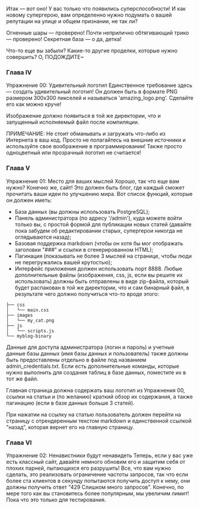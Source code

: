 
Итак — вот оно! У вас только что появились суперспособности! И как новому супергерою, вам определенно нужно подумать о вашей репутации на улице и общем признании, не так ли?

Огненные шары — проверено! Почти неприлично обтягивающий трико — проверено! Секретная база — о да, детка!

Что-то еще вы забыли? Какие-то другие проделки, которые нужно совершить? О, ПОДОЖДИТЕ~

### Глава IV
Упражнение 00: Удивительный логотип
Единственное требование здесь — создать удивительный логотип! Он должен быть в формате PNG размером 300x300 пикселей и называться 'amazing_logo.png'. Сделайте его как можно круче!

Изображение должно появиться в той же директории, что и запущенный исполняемый файл после компиляции.

ПРИМЕЧАНИЕ: Не стоит обманывать и загружать что-либо из Интернета в ваш код. Просто не полагайтесь на внешние источники и используйте свое воображение в программировании! Также просто одноцветный или прозрачный логотип не считается!

### Глава V
Упражнение 01: Место для ваших мыслей
Хорошо, так что еще вам нужно? Конечно же, сайт! Это должен быть блог, где каждый сможет прочитать ваши идеи по улучшению мира. Вот список функций, которые он должен иметь:

- База данных (вы должны использовать PostgreSQL);
- Панель администратора (по адресу '/admin'), куда можете войти только вы, с простой формой для публикации новых статей (давайте пока забудем об редактировании старых, супергерои никогда не оглядываются назад);
- Базовая поддержка markdown (чтобы он хотя бы мог отображать заголовки "###" и ссылки в сгенерированном HTML);
- Пагинация (показывать не более 3 мыслей на странице, чтобы люди не перегружались вашей крутостью);
- Интерфейс приложения должен использовать порт 8888. Любые дополнительные файлы (изображения, css, js, если вы решите их использовать) должны быть отправлены в виде zip-файла, который будет распакован в той же директории, что и сам бинарный файл, в результате чего должно получиться что-то вроде этого:
```
├── css
│   └── main.css
├── images
│   └── my_cat.png
├── js
│   └── scripts.js
└── myblog-binary
```
Данные для доступа администратора (логин и пароль) и учетные данные базы данных (имя базы данных и пользователь) также должны быть предоставлены отдельно в файле под названием admin_credentials.txt. Если есть дополнительные команды, которые нужно выполнить для создания таблиц в базе данных, поместите их в тот же файл.

Главная страница должна содержать ваш логотип из Упражнения 00, ссылки на статьи и (по желанию) краткий обзор их содержания, а также пагинацию (если в базе данных больше 3 статей).

При нажатии на ссылку на статью пользователь должен перейти на страницу с отрендеренным текстом markdown и единственной ссылкой "назад", которая вернет его на главную страницу.

### Глава VI
Упражнение 02: Ненавистники будут ненавидеть
Теперь, если у вас уже есть классный сайт, давайте немного обновим его и защитим себя от плохих парней, пытающихся его разрушить! Все, что вам нужно сделать, это реализовать ограничение частоты запросов, так что если более ста клиентов в секунду попытаются получить доступ к нему, они должны получить ответ "429 Слишком много запросов". Конечно, по мере того как вы становитесь более популярным, мы увеличим лимит! Пока что это только для тестирования.
